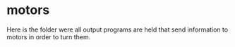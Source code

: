 # motors
Here is the folder were all output programs are held that send information to motors in order to turn them.